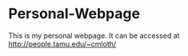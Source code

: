 # Personal-Webpage
This is my personal webpage. It can be accessed at http://people.tamu.edu/~cmloth/

